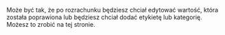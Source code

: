 Może być tak, że po rozrachunku będziesz chciał edytować wartość, która została poprawiona lub będziesz chciał dodać etykietę lub kategorię. Możesz to zrobić na tej stronie.